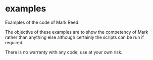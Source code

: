 # examples
Examples of the code of Mark Reed

The objective of these examples are to show the competency of Mark rather than anything else although certainly the scripts can be run if required.

There is no warranty with any code, use at your own risk.
